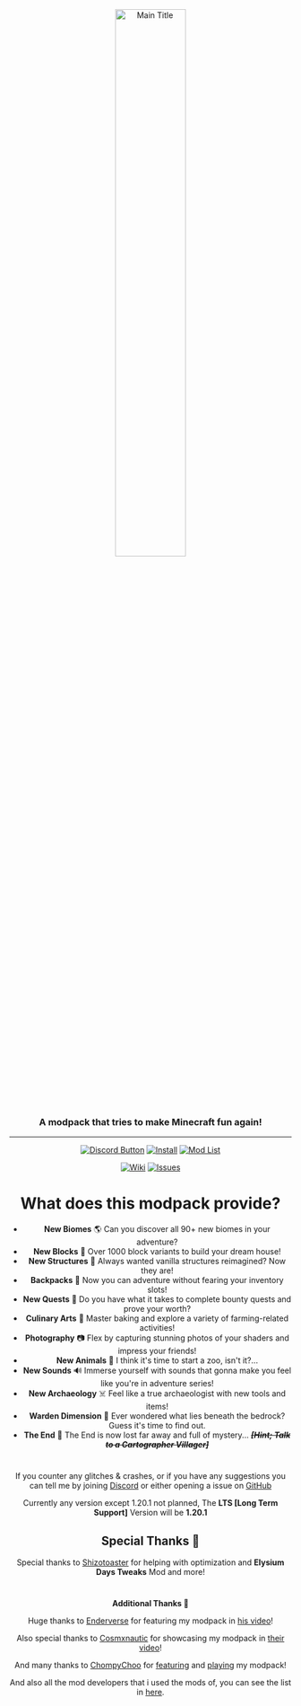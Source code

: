 <div align="center">
<a href="https://modrinth.com/modpack/elysium-days"><img src="https://github.com/Fyoncle/Elysium-Days/assets/63975256/7a400f7f-bf6c-42ab-85b0-cad7d3813225" alt="Main Title" style="width:50%; height:auto;"></a>

### A modpack that tries to make Minecraft fun again!
***
<a href="https://discord.gg/WFpDr7zY8Z" rel="noopener nofollow ugc"><img src="https://wsrv.nl/?url=https://i.ibb.co/gj8RFc6/discordbuttonnn.png" alt="Discord Button"></a>
<a href="https://modrinth.com/modpack/elysium-days" rel="noopener nofollow ugc"><img src="https://wsrv.nl/?url=https://i.ibb.co/KGSHnKV/Install.png" alt="Install"></a>
<a href="https://github.com/Fyoncle/Elysium-Days/blob/main/MOD-LIST.md" rel="noopener nofollow ugc"><img src="https://wsrv.nl/?url=https://i.ibb.co/g4DCJsC/Mod-List.png" alt="Mod List"></a>

<a href="https://github.com/Fyoncle/Elysium-Days/wiki" rel="noopener nofollow ugc"><img src="https://wsrv.nl/?url=https://i.ibb.co/RjsCcMW/Wiki.png" alt="Wiki"></a>
<a href="https://github.com/Fyoncle/Elysium-Days/issues" rel="noopener nofollow ugc"><img src="https://wsrv.nl/?url=https://i.ibb.co/TH3BYDN/Issues.png" alt="Issues"></a>
<div align="center">

# What does this modpack provide?
</div>

- **New Biomes** 🌎 Can you discover all 90+ new biomes in your adventure?
- **New Blocks** 🧊 Over 1000 block variants to build your dream house!
- **New Structures** 🏰 Always wanted vanilla structures reimagined? Now they are!
- **Backpacks** 🎒 Now you can adventure without fearing your inventory slots!
- **New Quests** 🎯 Do you have what it takes to complete bounty quests and prove your worth?
- **Culinary Arts** 🍞 Master baking and explore a variety of farming-related activities!
- **Photography** 📷 Flex by capturing stunning photos of your shaders and impress your friends!
- **New Animals** 🐻 I think it's time to start a zoo, isn't it?...
- **New Sounds** 🔊 Immerse yourself with sounds that gonna make you feel like you're in  adventure series!
- **New Archaeology** ☠️ Feel like a true archaeologist with new tools and items!
- **Warden Dimension** 🌌 Ever wondered what lies beneath the bedrock? Guess it's time to find out.
- **The End** 🔮 The End is now lost far away and full of mystery... _~~**[Hint; Talk to a Cartographer Villager]**~~_
#
<div align="center">

If you counter any glitches & crashes, or if you have any suggestions you can tell me by joining [Discord](https://discord.gg/WFpDr7zY8Z) or either opening a issue on [GitHub](https://github.com/Fyoncle/Elysium-Days/issues)

Currently any version except 1.20.1 not planned, The **LTS [Long Term Support]** Version will be **1.20.1**
</div>

</details>
<div align="center">

## Special Thanks 🌟

Special thanks to [Shizotoaster](https://github.com/shizotoaster) for helping with optimization and **Elysium Days Tweaks** Mod and more!
#
**Additional Thanks 🎥**

Huge thanks to [Enderverse](https://www.youtube.com/@EnderVerseMC) for featuring my modpack in [his video](https://youtu.be/ar6Wi7GKLQI?t=191)!

Also special thanks to [Cosmxnautic](https://www.youtube.com/@Cosmxnautic) for showcasing my modpack in [their video](https://youtu.be/fXCCJi5-Vus?t=16)!

And many thanks to [ChompyChoo](https://www.youtube.com/@chompychoo) for [featuring](https://www.youtube.com/shorts/7d0nlsaEgFk) and [playing](https://www.youtube.com/watch?v=HzDYIm1pNGI) my modpack!

And also all the mod developers that i used the mods of, you can see the list in [here](https://github.com/Fyoncle/Elysium-Days/blob/main/MOD-LIST.md).
</div>

